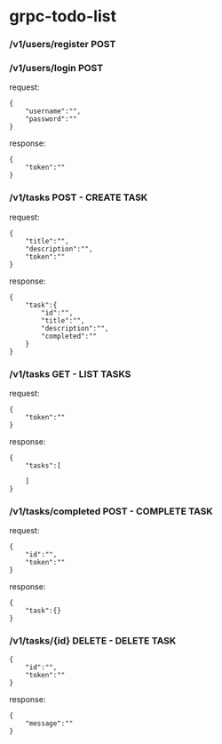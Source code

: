 # grpc-todo-list
### /v1/users/register POST
### /v1/users/login POST
request:
```
{
    "username":"",
    "password":""
}
```
response:
```
{
    "token":""
}
```

### /v1/tasks POST - CREATE TASK
request:
```
{
    "title":"",
    "description":"",
    "token":""
}
```
response:
```
{
    "task":{
        "id":"",
        "title":"",
        "description":"",
        "completed":""
    }
}
```
### /v1/tasks GET - LIST TASKS
request:
```
{
    "token":""
}
```
response:
```
{
    "tasks":[

    ]
}
```
### /v1/tasks/completed POST - COMPLETE TASK
request:
```
{
    "id":"",
    "token":""
}
```
response:
```
{
    "task":{}
}
```
### /v1/tasks/{id} DELETE - DELETE TASK
```
{
    "id":"",
    "token":""
}
```
response:
```
{
    "message":""
}
```